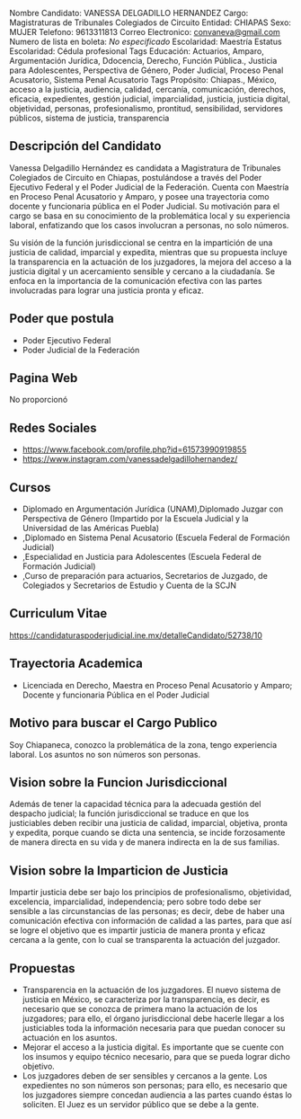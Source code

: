 Nombre Candidato: VANESSA DELGADILLO HERNANDEZ
Cargo: Magistraturas de Tribunales Colegiados de Circuito
Entidad: CHIAPAS
Sexo: MUJER
Telefono: 9613311813
Correo Electronico: convaneva@gmail.com
Numero de lista en boleta: *No especificado*
Escolaridad: Maestría
Estatus Escolaridad: Cédula profesional
Tags Educación: Actuarios, Amparo, Argumentación Jurídica, Ddocencia, Derecho, Función Pública., Justicia para Adolescentes, Perspectiva de Género, Poder Judicial, Proceso Penal Acusatorio, Sistema Penal Acusatorio
Tags Propósito: Chiapas., México, acceso a la justicia, audiencia, calidad, cercanía, comunicación, derechos, eficacia, expedientes, gestión judicial, imparcialidad, justicia, justicia digital, objetividad, personas, profesionalismo, prontitud, sensibilidad, servidores públicos, sistema de justicia, transparencia


## Descripción del Candidato 

Vanessa Delgadillo Hernández es candidata a Magistratura de Tribunales Colegiados de Circuito en Chiapas, postulándose a través del Poder Ejecutivo Federal y el Poder Judicial de la Federación. Cuenta con Maestría en Proceso Penal Acusatorio y Amparo, y posee una trayectoria como docente y funcionaria pública en el Poder Judicial. Su motivación para el cargo se basa en su conocimiento de la problemática local y su experiencia laboral, enfatizando que los casos involucran a personas, no solo números.

Su visión de la función jurisdiccional se centra en la impartición de una justicia de calidad, imparcial y expedita, mientras que su propuesta incluye la transparencia en la actuación de los juzgadores, la mejora del acceso a la justicia digital y un acercamiento sensible y cercano a la ciudadanía. Se enfoca en la importancia de la comunicación efectiva con las partes involucradas para lograr una justicia pronta y eficaz.


## Poder que postula

- Poder Ejecutivo Federal
- Poder Judicial de la Federación


## Pagina Web

No proporcionó


## Redes Sociales

- https://www.facebook.com/profile.php?id=61573990919855
- https://www.instagram.com/vanessadelgadillohernandez/


## Cursos

- Diplomado en Argumentación Jurídica (UNAM),Diplomado Juzgar con Perspectiva de Género (Impartido por la Escuela Judicial y la Universidad de las Américas Puebla)
- ,Diplomado en Sistema Penal Acusatorio (Escuela Federal de Formación Judicial)
- ,Especialidad en Justicia para Adolescentes  (Escuela Federal de Formación Judicial)
- ,Curso de preparación para actuarios, Secretarios de Juzgado, de Colegiados y Secretarios de Estudio y Cuenta de la SCJN


## Curriculum Vitae

https://candidaturaspoderjudicial.ine.mx/detalleCandidato/52738/10


## Trayectoria Academica

- Licenciada en Derecho, Maestra en Proceso Penal Acusatorio y Amparo; Docente y funcionaria Pública en el Poder Judicial


## Motivo para buscar el Cargo Publico

Soy Chiapaneca, conozco la problemática de la zona, tengo experiencia laboral. Los asuntos no son números son personas.


## Vision sobre la Funcion Jurisdiccional

Además de tener la capacidad técnica para la adecuada gestión del despacho judicial; la función jurisdiccional se traduce en que los justiciables deben recibir una justicia de calidad, imparcial, objetiva, pronta y expedita, porque cuando se dicta una sentencia, se incide forzosamente de manera directa en su vida y de manera indirecta en la de sus familias.


## Vision sobre la Imparticion de Justicia

Impartir justicia debe ser bajo los principios de profesionalismo, objetividad, excelencia, imparcialidad, independencia; pero sobre todo debe ser sensible a las circunstancias de las personas; es decir, debe de haber una comunicación efectiva con información de calidad a las partes, para que así se logre el objetivo que es impartir justicia de manera pronta y eficaz cercana a la gente, con lo cual se transparenta la actuación del juzgador.


## Propuestas

- Transparencia en la actuación de los juzgadores. El nuevo sistema de justicia en México, se caracteriza por la transparencia, es decir, es necesario que se conozca de primera mano la actuación de los juzgadores; para ello, el órgano jurisdiccional debe hacerle llegar a los justiciables toda la información necesaria para que puedan conocer su actuación en los asuntos.
- Mejorar el acceso a la justicia digital. Es importante que se cuente con los insumos y equipo técnico necesario, para que se pueda lograr dicho objetivo.
- Los juzgadores deben de ser sensibles y cercanos a la gente. Los expedientes no son números son personas; para ello, es necesario que los juzgadores siempre concedan audiencia a las partes cuando éstas lo soliciten. El Juez es un servidor público que se debe a la gente.


